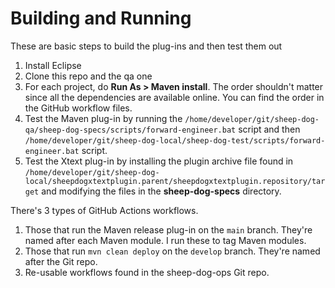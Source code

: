 # Building and Running

These are basic steps to build the plug-ins and then test them out

1. Install Eclipse
2. Clone this repo and the qa one
3. For each project, do **Run As > Maven install**. The order shouldn't matter since all the dependencies are available online. You can find the order in the GitHub workflow files.
4. Test the Maven plug-in by running the `/home/developer/git/sheep-dog-qa/sheep-dog-specs/scripts/forward-engineer.bat` script and then `/home/developer/git/sheep-dog-local/sheep-dog-test/scripts/forward-engineer.bat` script.
5. Test the Xtext plug-in by installing the plugin archive file found in `/home/developer/git/sheep-dog-local/sheepdogxtextplugin.parent/sheepdogxtextplugin.repository/target` and modifying the files in the **sheep-dog-specs** directory.

There's 3 types of GitHub Actions workflows.
1. Those that run the Maven release plug-in on the `main` branch. They're named after each Maven module. I run these to tag Maven modules. 
2. Those that run `mvn clean deploy` on the `develop` branch. They're named after the Git repo.
3. Re-usable workflows found in the sheep-dog-ops Git repo. 
